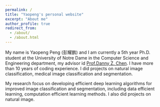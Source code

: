 ```yaml
---
permalink: /
title: "Yaopeng's personal website"
excerpt: "About me"
author_profile: true
redirect_from: 
  - /about/
  - /about.html
---
```

My name is Yaopeng Peng (彭耀鹏) and I am currently a 5th year Ph.D. student at the University of Notre Dame in the Computer Science and Engineering department, my advisor id [Prof.Danny Z. Chen](https://engineering.nd.edu/faculty/danny-chen/). I have more than 10 years of coding experience. I did projects on natural image classification, medical image classification and segmentation.

My research focus on developing efficient deep learning algorithms for improved image classification and segmentation, including data efficient learning, computation efficient learning methods. I also did projects on natural image. 


<!-- Publications
======
1. Register a GitHub account if you don't have one and confirm your e-mail (required!) -->